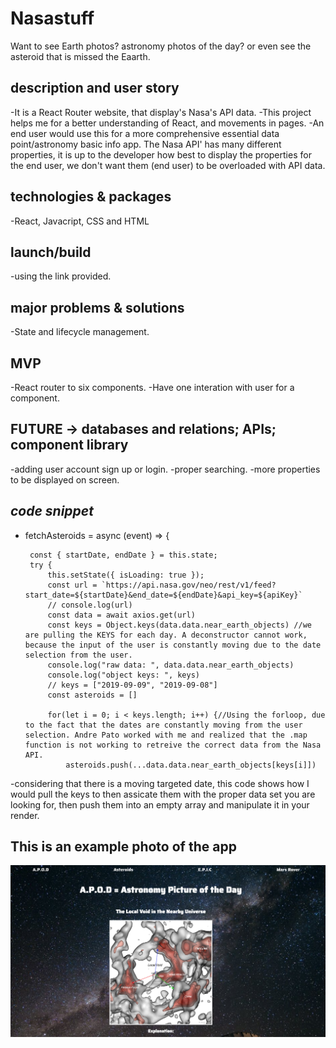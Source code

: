# Nasastuff 
Want to see Earth photos? astronomy photos of the day? or even see the asteroid that is missed the Eaarth.

## description and user story 
-It is a React Router website, that display's Nasa's API data.
-This project helps me for a better understanding of React, and movements in pages.
-An end user would use this for a more comprehensive essential data point/astronomy basic info app. The Nasa API' has many different properties, it is up to the developer how best to display the properties for the end user, we don't want them (end user) to be overloaded with API data.

## technologies & packages
-React, Javacript, CSS and HTML

## launch/build 
-using the link provided. 

## major problems & solutions
-State and lifecycle management.

## MVP
-React router to six components.
-Have one interation with user for a component.

## FUTURE -> databases and relations; APIs; component library
-adding user account sign up or login.
-proper searching.
-more properties to be displayed on screen.

## _code snippet_
 - fetchAsteroids = async (event) => {
        
        const { startDate, endDate } = this.state;
        try {
            this.setState({ isLoading: true });
            const url = `https://api.nasa.gov/neo/rest/v1/feed?start_date=${startDate}&end_date=${endDate}&api_key=${apiKey}`
            // console.log(url)
            const data = await axios.get(url)
            const keys = Object.keys(data.data.near_earth_objects) //we are pulling the KEYS for each day. A deconstructor cannot work, because the input of the user is constantly moving due to the date selection from the user.
            console.log("raw data: ", data.data.near_earth_objects)
            console.log("object keys: ", keys)
            // keys = ["2019-09-09", "2019-09-08"]
            const asteroids = []

            for(let i = 0; i < keys.length; i++) {//Using the forloop, due to the fact that the dates are constantly moving from the user selection. Andre Pato worked with me and realized that the .map function is not working to retreive the correct data from the Nasa API.
                asteroids.push(...data.data.near_earth_objects[keys[i]])

-considering that there is a moving targeted date, this code shows how I would pull the keys to then assicate them with the proper data set you are looking for, then push them into an empty array and manipulate it in your render.

## This is an example photo of the app
 ![Nasa Stuff Photo](/nasastuffss.png)
